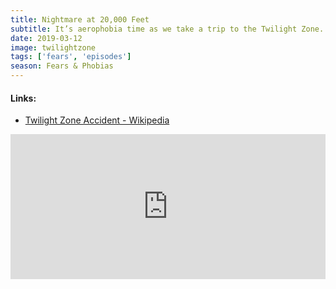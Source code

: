```yaml
---
title: Nightmare at 20,000 Feet
subtitle: It’s aerophobia time as we take a trip to the Twilight Zone. We compare the episode “Nightmare at 20,000 Feet” against its film remake. Along the way Rob shares an awkward plane story, and we discuss what is arguably the worst accident in film history.
date: 2019-03-12
image: twilightzone
tags: ['fears', 'episodes']
season: Fears & Phobias
---
```

<h4>Links:</h4>
<ul class="links">
<li><a href="https://en.wikipedia.org/wiki/Twilight_Zone_accident">Twilight Zone Accident - Wikipedia</a></li>
</ul>
<iframe title="Spotify: Nightmare at 20,000 Feet" src="https://open.spotify.com/embed-podcast/episode/0QOHiJ7HxnK7GPEWxYWPik" width="100%" height="232" frameborder="0" allowtransparency="true" allow="encrypted-media"></iframe>